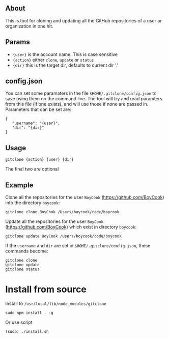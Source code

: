 ## About

This is tool for cloning and updating all the GitHub repositories of a user or organization in one hit.

## Params

* `{user}` is the account name. This is case sensitive
* `{action}` either `clone`, `update` or `status`
* `{dir}` this is the target dir, defaults to current dir '.'

## config.json

You can set some paramaters in the file `$HOME/.gitclone/config.json` to save using them on the command line. The tool will try and read paramters from this file (if one exists), and will use those if none are passed in. Parameters that can be set are:

	{
	   "username": "{user}",
	   "dir": "{dir}"
	}

## Usage 

	gitclone {action} {user} {dir}

The final two are optional

## Example

Clone all the repositories for the user `BoyCook` (https://github.com/BoyCook) into the directory `boycook`:

	gitclone clone BoyCook /Users/boycook/code/boycook

Update all the repositories for the user `BoyCook` (https://github.com/BoyCook) which exist in directory `boycook`:

	gitclone update BoyCook /Users/boycook/code/boycook

If the `username` and `dir` are set in `$HOME/.gitclone/config.json`, these commands become:

	gitclone clone
	gitclone update
	gitclone status

# Install from source

Install to `/usr/local/lib/node_modules/gitclone`

	sudo npm install . -g

Or use script

	(sudo) ./install.sh
	